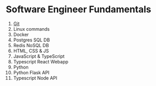 # Software Engineer Fundamentals

1. [Git](./git.md)
2. Linux commands
3. Docker
4. Postgres SQL DB
5. Redis NoSQL DB
6. HTML, CSS & JS
7. JavaScript & TypeScript
8. Typescript React Webapp
9. Python
10. Python Flask API
11. Typescript Node API
